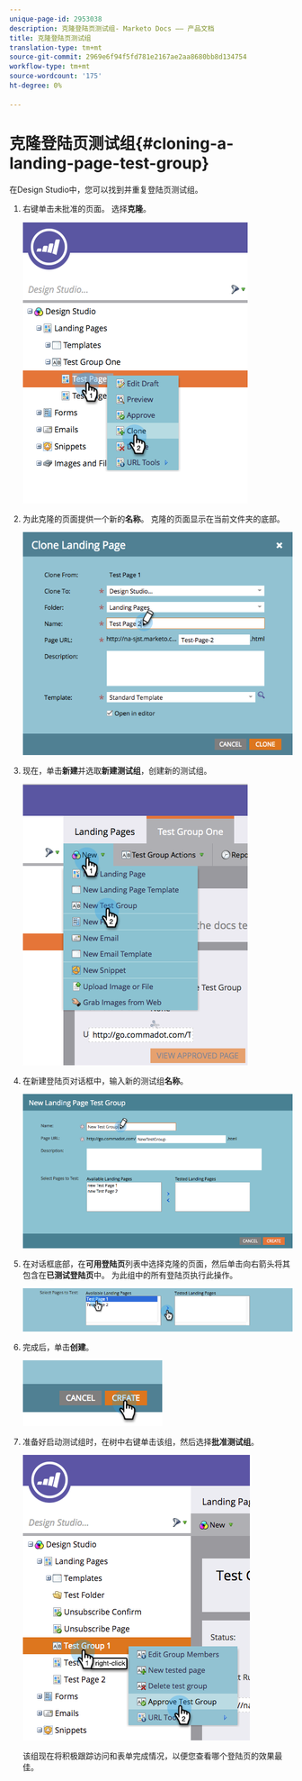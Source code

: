 ```yaml
---
unique-page-id: 2953038
description: 克隆登陆页测试组- Marketo Docs —— 产品文档
title: 克隆登陆页测试组
translation-type: tm+mt
source-git-commit: 2969e6f94f5fd781e2167ae2aa8680bb8d134754
workflow-type: tm+mt
source-wordcount: '175'
ht-degree: 0%

---
```



# 克隆登陆页测试组{#cloning-a-landing-page-test-group}

在Design Studio中，您可以找到并重复登陆页测试组。

1. 右键单击未批准的页面。 选择&#x200B;**克隆**。

   ![](assets/image2015-4-27-15-3a11-3a24.png)

1. 为此克隆的页面提供一个新的&#x200B;**名称**。 克隆的页面显示在当前文件夹的底部。

   ![](assets/image2015-4-27-16-3a10-3a10.png)

1. 现在，单击&#x200B;**新建**&#x200B;并选取&#x200B;**新建测试组**，创建新的测试组。

   ![](assets/image2015-4-27-15-3a49-3a54.png)

1. 在新建登陆页对话框中，输入新的测试组&#x200B;**名称**。

   ![](assets/image2015-4-27-15-3a58-3a13.png)

1. 在对话框底部，在&#x200B;**可用登陆页**&#x200B;列表中选择克隆的页面，然后单击向右箭头将其包含在&#x200B;**已测试登陆页**&#x200B;中。 为此组中的所有登陆页执行此操作。

   ![](assets/image2015-4-27-16-3a3-3a22.png)

1. 完成后，单击&#x200B;**创建**。

   ![](assets/image2015-4-27-16-3a7-3a50.png)

1. 准备好启动测试组时，在树中右键单击该组，然后选择&#x200B;**批准测试组**。

   ![](assets/image2015-4-27-16-3a19-3a10.png)

   该组现在将积极跟踪访问和表单完成情况，以便您查看哪个登陆页的效果最佳。
